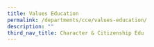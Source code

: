 ```yaml
---
title: Values Education
permalink: /departments/cce/values-education/
description: ""
third_nav_title: Character & Citizenship Edu
---
```

